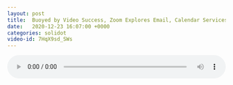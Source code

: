 ```yaml
---
layout: post
title:  Buoyed by Video Success, Zoom Explores Email, Calendar Services
date:   2020-12-23 16:07:00 +0000
categories: solidot
video-id: 7HqX9sd_SWs
---
```


<audio src="/assets/7dcb92d0ce35842d69150f60e56705d2.mp3" style="width: 100%;" controls></audio>

